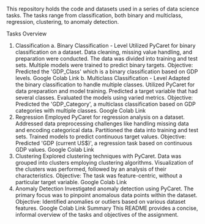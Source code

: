 This repository holds the code and datasets used in a series of data science tasks. The tasks range from classification, both binary and multiclass, regression, clustering, to anomaly detection.

Tasks Overview
1. Classification
a. Binary Classification - Level
Utilized PyCaret for binary classification on a dataset.
Data cleaning, missing value handling, and preparation were conducted.
The data was divided into training and test sets.
Multiple models were trained to predict binary targets.
Objective: Predicted the 'GDP_Class' which is a binary classification based on GDP levels.
Google Colab Link
b. Multiclass Classification - Level
Adapted the binary classification to handle multiple classes.
Utilized PyCaret for data preparation and model training.
Predicted a target variable that had several classes.
Evaluated the models using varied metrics.
Objective: Predicted the 'GDP_Category', a multiclass classification based on GDP categories with multiple classes.
Google Colab Link
2. Regression
Employed PyCaret for regression analysis on a dataset.
Addressed data preprocessing challenges like handling missing data and encoding categorical data.
Partitioned the data into training and test sets.
Trained models to predict continuous target values.
Objective: Predicted 'GDP (current US$)', a regression task based on continuous GDP values.
Google Colab Link
3. Clustering
Explored clustering techniques with PyCaret.
Data was grouped into clusters employing clustering algorithms.
Visualization of the clusters was performed, followed by an analysis of their characteristics.
Objective: The task was feature-centric, without a particular target variable.
Google Colab Link
4. Anomaly Detection
Investigated anomaly detection using PyCaret.
The primary focus was to pinpoint anomalous data points within the dataset.
Objective: Identified anomalies or outliers based on various dataset features.
Google Colab Link
Summary
This README provides a concise, informal overview of the tasks and objectives of the assignment.

